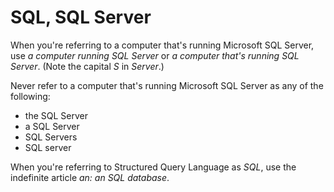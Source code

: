 # SQL, SQL Server

When you're referring to a computer that's running Microsoft SQL Server, use *a computer running SQL Server* or *a computer that's running SQL Server*. (Note the capital *S* in *Server*.)

Never refer to a computer that's running Microsoft SQL Server as any of the following:

- the SQL Server
- a SQL Server
- SQL Servers
- SQL server

When you're referring to Structured Query Language as *SQL*, use the indefinite article *an:* *an* *SQL database*.
